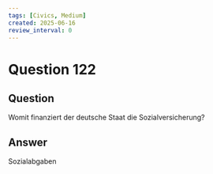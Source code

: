 ```yaml
---
tags: [Civics, Medium]
created: 2025-06-16
review_interval: 0
---
```


# Question 122

## Question

Womit finanziert der deutsche Staat die Sozialversicherung?

## Answer

Sozialabgaben
